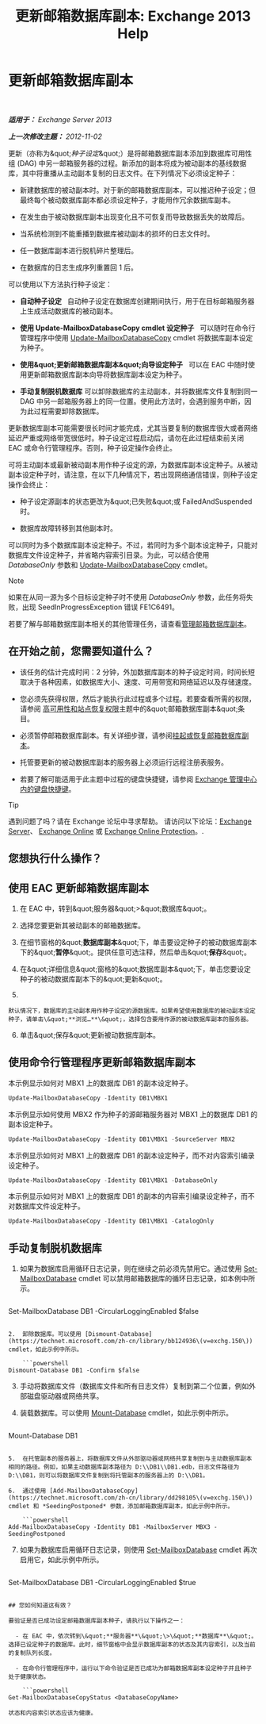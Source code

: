 ﻿---
title: '更新邮箱数据库副本: Exchange 2013 Help'
TOCTitle: 更新邮箱数据库副本
ms:assetid: bead3cc5-7d50-446f-95b7-e432bcb7968e
ms:mtpsurl: https://technet.microsoft.com/zh-cn/library/Dd351100(v=EXCHG.150)
ms:contentKeyID: 50491563
ms.date: 05/21/2018
mtps_version: v=EXCHG.150
ms.translationtype: MT
---

# 更新邮箱数据库副本

 

_**适用于：** Exchange Server 2013_

_**上一次修改主题：** 2012-11-02_

更新（亦称为\&quot;*种子设定*\&quot;）是将邮箱数据库副本添加到数据库可用性组 (DAG) 中另一邮箱服务器的过程。新添加的副本将成为被动副本的基线数据库，其中将重播从主动副本复制的日志文件。在下列情况下必须设定种子：

  - 新建数据库的被动副本时。对于新的邮箱数据库副本，可以推迟种子设定；但最终每个被动数据库副本都必须设定种子，才能用作冗余数据库副本。

  - 在发生由于被动数据库副本出现变化且不可恢复而导致数据丢失的故障后。

  - 当系统检测到不能重播到数据库被动副本的损坏的日志文件时。

  - 任一数据库副本进行脱机碎片整理后。

  - 在数据库的日志生成序列重置回 1 后。

可以使用以下方法执行种子设定：

  - **自动种子设定**   自动种子设定在数据库创建期间执行，用于在目标邮箱服务器上生成活动数据库的被动副本。

  - **使用 Update-MailboxDatabaseCopy cmdlet 设定种子**   可以随时在命令行管理程序中使用 [Update-MailboxDatabaseCopy](https://technet.microsoft.com/zh-cn/library/dd335201\(v=exchg.150\)) cmdlet 将数据库副本设定为种子。

  - **使用\&quot;更新邮箱数据库副本\&quot;向导设定种子**   可以在 EAC 中随时使用更新邮箱数据库副本向导将数据库副本设定为种子。

  - **手动复制脱机数据库** 可以卸除数据库的主动副本，并将数据库文件复制到同一 DAG 中另一邮箱服务器上的同一位置。使用此方法时，会遇到服务中断，因为此过程需要卸除数据库。

更新数据库副本可能需要很长时间才能完成，尤其当要复制的数据库很大或者网络延迟严重或网络带宽很低时。种子设定过程启动后，请勿在此过程结束前关闭 EAC 或命令行管理程序。否则，种子设定操作会终止。

可将主动副本或最新被动副本用作种子设定的源，为数据库副本设定种子。从被动副本设定种子时，请注意，在以下几种情况下，若出现网络通信错误，则种子设定操作会终止：

  - 种子设定源副本的状态更改为\&quot;已失败\&quot;或 FailedAndSuspended 时。

  - 数据库故障转移到其他副本时。

可以同时为多个数据库副本设定种子。不过，若同时为多个副本设定种子，只能对数据库文件设定种子，并省略内容索引目录。为此，可以结合使用 *DatabaseOnly* 参数和 [Update-MailboxDatabaseCopy](https://technet.microsoft.com/zh-cn/library/dd335201\(v=exchg.150\)) cmdlet。

> [!NOTE]  
> 如果在从同一源为多个目标设定种子时不使用 <em>DatabaseOnly</em> 参数，此任务将失败，出现 SeedInProgressException 错误 FE1C6491。


若要了解与邮箱数据库副本相关的其他管理任务，请查看[管理邮箱数据库副本](managing-mailbox-database-copies-exchange-2013-help.md)。

## 在开始之前，您需要知道什么？

  - 该任务的估计完成时间：2 分钟，外加数据库副本的种子设定时间，时间长短取决于各种因素，如数据库大小、速度、可用带宽和网络延迟以及存储速度。

  - 您必须先获得权限，然后才能执行此过程或多个过程。若要查看所需的权限，请参阅 [高可用性和站点恢复权限](high-availability-and-site-resilience-permissions-exchange-2013-help.md)主题中的\&quot;邮箱数据库副本\&quot;条目。

  - 必须暂停邮箱数据库副本。有关详细步骤，请参阅[挂起或恢复邮箱数据库副本](suspend-or-resume-a-mailbox-database-copy-exchange-2013-help.md)。

  - 托管要更新的被动数据库副本的服务器上必须运行远程注册表服务。

  - 若要了解可能适用于此主题中过程的键盘快捷键，请参阅 [Exchange 管理中心内的键盘快捷键](keyboard-shortcuts-in-the-exchange-admin-center-exchange-online-protection-help.md)。

> [!TIP]  
> 遇到问题了吗？请在 Exchange 论坛中寻求帮助。 请访问以下论坛：<a href="https://go.microsoft.com/fwlink/p/?linkid=60612">Exchange Server</a>、 <a href="https://go.microsoft.com/fwlink/p/?linkid=267542">Exchange Online</a> 或 <a href="https://go.microsoft.com/fwlink/p/?linkid=285351">Exchange Online Protection</a>。.


## 您想执行什么操作？

## 使用 EAC 更新邮箱数据库副本

1.  在 EAC 中，转到\&quot;服务器\&quot;\>\&quot;数据库\&quot;。

2.  选择您要更新其被动副本的邮箱数据库。

3.  在细节窗格的\&quot;**数据库副本**\&quot;下，单击要设定种子的被动数据库副本下的\&quot;**暂停**\&quot;。提供任意可选注释，然后单击\&quot;**保存**\&quot;。

4.  在\&quot;详细信息\&quot;窗格的\&quot;数据库副本\&quot;下，单击您要设定种子的被动数据库副本下的\&quot;更新\&quot;。

5.  
    
    默认情况下，数据库的主动副本用作种子设定的源数据库。如果希望使用数据库的被动副本设定种子，请单击\&quot;**浏览…**\&quot;，选择包含要用作源的被动数据库副本的服务器。

6.  单击\&quot;保存\&quot;更新被动数据库副本。

## 使用命令行管理程序更新邮箱数据库副本

本示例显示如何对 MBX1 上的数据库 DB1 的副本设定种子。

```powershell
Update-MailboxDatabaseCopy -Identity DB1\MBX1
```

本示例显示如何使用 MBX2 作为种子的源邮箱服务器对 MBX1 上的数据库 DB1 的副本设定种子。

```powershell
Update-MailboxDatabaseCopy -Identity DB1\MBX1 -SourceServer MBX2
```

本示例显示如何对 MBX1 上的数据库 DB1 的副本设定种子，而不对内容索引编录设定种子。

```powershell
Update-MailboxDatabaseCopy -Identity DB1\MBX1 -DatabaseOnly
```

本示例显示如何对 MBX1 上的数据库 DB1 的副本的内容索引编录设定种子，而不对数据库文件设定种子。

```powershell
Update-MailboxDatabaseCopy -Identity DB1\MBX1 -CatalogOnly
```

## 手动复制脱机数据库

1.  如果为数据库启用循环日志记录，则在继续之前必须先禁用它。通过使用 [Set-MailboxDatabase](https://technet.microsoft.com/zh-cn/library/bb123971\(v=exchg.150\)) cmdlet 可以禁用邮箱数据库的循环日志记录，如本例中所示。
    
    ```powershell
Set-MailboxDatabase DB1 -CircularLoggingEnabled $false
```

2.  卸除数据库。可以使用 [Dismount-Database](https://technet.microsoft.com/zh-cn/library/bb124936\(v=exchg.150\)) cmdlet，如此示例中所示。
    
    ```powershell
Dismount-Database DB1 -Confirm $false
```

3.  手动将数据库文件（数据库文件和所有日志文件）复制到第二个位置，例如外部磁盘驱动器或网络共享。

4.  装载数据库。可以使用 [Mount-Database](https://technet.microsoft.com/zh-cn/library/aa998871\(v=exchg.150\)) cmdlet，如此示例中所示。
    
    ```powershell
Mount-Database DB1
```

5.  在托管副本的服务器上，将数据库文件从外部驱动器或网络共享复制到与主动数据库副本相同的路径。例如，如果主动数据库副本路径为 D:\\DB1\\DB1.edb，日志文件路径为 D:\\DB1，则可以将数据库文件复制到将托管副本的服务器上的 D:\\DB1。

6.  通过使用 [Add-MailboxDatabaseCopy](https://technet.microsoft.com/zh-cn/library/dd298105\(v=exchg.150\)) cmdlet 和 *SeedingPostponed* 参数，添加邮箱数据库副本，如此示例中所示。
    
    ```powershell
Add-MailboxDatabaseCopy -Identity DB1 -MailboxServer MBX3 -SeedingPostponed
```

7.  如果为数据库启用循环日志记录，则使用 [Set-MailboxDatabase](https://technet.microsoft.com/zh-cn/library/bb123971\(v=exchg.150\)) cmdlet 再次启用它，如此示例中所示。
    
    ```powershell
Set-MailboxDatabase DB1 -CircularLoggingEnabled $true
```

## 您如何知道这有效？

要验证是否已成功设定邮箱数据库副本种子，请执行以下操作之一：

  - 在 EAC 中，依次转到\&quot;**服务器**\&quot;\>\&quot;**数据库**\&quot;。选择已设定种子的数据库。此时，细节窗格中会显示数据库副本的状态及其内容索引，以及当前的复制队列长度。

  - 在命令行管理程序中，运行以下命令验证是否已成功为邮箱数据库副本设定种子并且种子处于健康状态。
    
    ```powershell
Get-MailboxDatabaseCopyStatus <DatabaseCopyName>
```
    
    状态和内容索引状态应该为健康。

